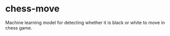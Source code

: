 # chess-move
Machine learning model for detecting whether it is black or white to move in chess game.

